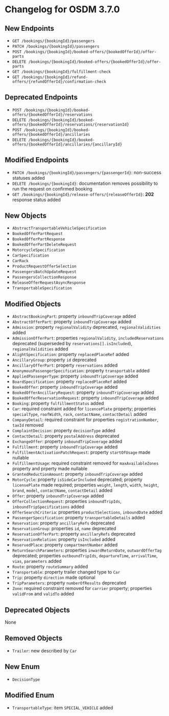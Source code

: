 # Changelog for OSDM 3.7.0

## New Endpoints

* `GET /bookings/{bookingId}/passengers`
* `PATCH /bookings/{bookingId}/passengers`
* `POST /bookings/{bookingId}/booked-offers/{bookedOfferId}/offer-parts`
* `DELETE /bookings/{bookingId}/booked-offers/{bookedOfferId}/offer-parts`
* `GET /bookings/{bookingId}/fulfillment-check`
* `GET /bookings/{bookingId}/refund-offers/{refundOfferId}/confirmation-check`

## Deprecated Endpoints

* `POST /bookings/{bookingId}/booked-offers/{bookedOfferId}/reservations`
* `DELETE /bookings/{bookingId}/booked-offers/{bookedOfferId}/reservations/{reservationId}`
* `POST /bookings/{bookingId}/booked-offers/{bookedOfferId}/ancillaries`
* `DELETE /bookings/{bookingId}/booked-offers/{bookedOfferId}/ancillaries/{ancillaryId}`


## Modified Endpoints

* `PATCH /bookings/{bookingId}/passengers/{passengerId}`: non-success statuses added
* `DELETE /bookings/{bookingId}`: documentation removes possibility to run the request on confirmed booking
* `GET /bookings/{bookingId}/release-offers/{releaseOfferId}`: __202__ response status added

## New Objects

* `AbstractTransportableVehicleSpecification`
* `BookedOfferPartRequest`
* `BookedOfferPartResponse`
* `BookedOfferPartDeleteRequest`
* `MotorcycleSpecification`
* `CarSpecification`
* `CarRack`
* `ProductRequestOfferSelection`
* `PassengersBatchUpdateRequest`
* `PassengersCollectionResponse`
* `ReleaseOfferRequestAsyncResponse`
* `TransportableSpecification`

## Modified Objects

* `AbstractBookingPart`: property `inboundTripCoverage` added
* `AbstractOfferPart`: property `inboundTripCoverage` added
* `Admission`: property `regionalValidity` deprecated, `regionalValidities` added
* `AdmissionOfferPart`: properties `regionalValidity`, `includedReservations` deprecated (superseded by `reservations[].isIncluded`), `regionalValidities` added
* `AlightSpecification`: property `replacedPlaceRef` added
* `AncillaryGroup`: property `id` deprecated
* `AncillaryOfferPart`: property `reservations` added
* `AnonymousPassengerSpecification`: property `transportable` added
* `AppliedPassengerType`: property `inboundTripCoverage` added
* `BoardSpecification`: property `replacedPlaceRef` added
* `BookedOffer`: property `inboundTripCoverage` added
* `BookedOfferAncillaryRequest`: property `inboundTripCoverage` added
* `BookedOfferReservationRequest`: property `inboundTripCoverage` added
* `Booking`: property `fulfillmentStatus` added
* `Car`: required constraint added for `licencePlate` property; properties `specialType`, `roofWidth`, `rack`, `contactName`, `contactDetail` added
* `CompanyDetail`: required constraint for properties `registrationNumber`, `taxId` removed
* `ComplaintDecision`: property `decisionType` added
* `ContactDetail`: property `postalAddress` deprecated
* `ExchangeOffer`: property `inboundTripCoverage` added
* `Fulfillment`: property `inboundTripCoverage` added
* `FulfillmentActivationPatchRequest`: property `startOfUsage` made nullable
* `FulfillmentUsage`: required constraint removed for `maxAvailableZones` property and prperty made nullable
* `GrantedReductionAmount`: property `inboundTripCoverage` added
* `MotorCycle`: property `isSideCarIncluded` deprecated; property `licensePlate` made required; properties `weight`, `length`, `width`, `height`, `brand`, `model`, `contactName`, `contactDetail` added
* `Offer`: property `inboundTripCoverage` added
* `OfferCollectionRequest`: properties `inboundTripIds`, `inboundTripSpecifications` added
* `OfferSearchCriteria`: properties `productSelections`, `inboundDate` added
* `PassengerSpecification`: property `transportableDetails` added
* `Reservation`: property `ancillaryRefs` deprecated
* `ReservationGroup`: properties `id`, `name` deprecated
* `ReservationOfferPart`: property `ancillaryRefs` deprecated
* `ReservationRelation`: property `isIncluded` added
* `ReservedPlace`: property `compartmentNumber` added
* `ReturnSearchParameters`: properties `inwardReturnDate`, `outwardOfferTag` deprecated; properties `outboundTripIds`, `departureTime`, `arrivalTime`, `vias`, `parameters` added
* `Route`: property `routeSummary` added
* `Transportable`: property trailer changed type to `Car`
* `Trip`: property `direction` made optional
* `TripParameters`: property `numberOfResults` deprecated
* `Zone`: required constraint removed for `carrier` property; properties `validFrom` and `validTo` added

## Deprecated Objects

None

## Removed Objects

* `Trailer`: new described by `Car`

## New Enum

* `DecisionType`

## Modified Enum

* `TransportableType`: item `SPECIAL_VEHICLE` added
